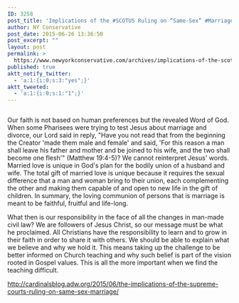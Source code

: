 ```yaml
---
ID: 3258
post_title: 'Implications of the #SCOTUS Ruling on “Same-Sex” #Marriage #ChristWins'
author: NY Conservative
post_date: 2015-06-26 13:36:50
post_excerpt: ""
layout: post
permalink: >
  https://www.newyorkconservative.com/archives/implications-of-the-scotus-ruling-on-same-sex-marriage-christwins/
published: true
aktt_notify_twitter:
  - 'a:1:{i:0;s:3:"yes";}'
aktt_tweeted:
  - 'a:1:{i:0;s:1:"1";}'
---
```

<img src="http://www.newyorkconservative.com/wp-content/uploads/2015/06/062615_1736_Implication1.png" alt="" />

Our faith is not based on human preferences but the revealed Word of God. When some Pharisees were trying to test Jesus about marriage and divorce, our Lord said in reply, "Have you not read that from the beginning the Creator 'made them male and female' and said, 'For this reason a man shall leave his father and mother and be joined to his wife, and the two shall become one flesh'" (Matthew 19:4-5)? We cannot reinterpret Jesus' words. Married love is unique in God's plan for the bodily union of a husband and wife. The total gift of married love is unique because it requires the sexual difference that a man and woman bring to their union, each complementing the other and making them capable of and open to new life in the gift of children. In summary, the loving communion of persons that is marriage is meant to be faithful, fruitful and life-long.

What then is our responsibility in the face of all the changes in man-made civil law? We are followers of Jesus Christ, so our message must be what he proclaimed. All Christians have the responsibility to learn and to grow in their faith in order to share it with others. We should be able to explain what we believe and why we hold it. This means taking up the challenge to be better informed on Church teaching and why such belief is part of the vision rooted in Gospel values. This is all the more important when we find the teaching difficult.

<a href="http://cardinalsblog.adw.org/2015/06/the-implications-of-the-supreme-courts-ruling-on-same-sex-marriage/">http://cardinalsblog.adw.org/2015/06/the-implications-of-the-supreme-courts-ruling-on-same-sex-marriage/</a>

&nbsp;